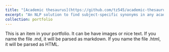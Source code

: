 ```yaml
---
title: "[Academic thesaurus](https://github.com/tz545/academic-thesaurus)"
excerpt: "An NLP solution to find subject-specific synonyms in any academic field"
collection: portfolio
---
```


This is an item in your portfolio. It can be have images or nice text. If you name the file .md, it will be parsed as markdown. If you name the file .html, it will be parsed as HTML. 
